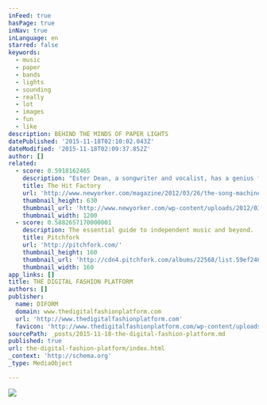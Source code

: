 ```yaml
---
inFeed: true
hasPage: true
inNav: true
inLanguage: en
starred: false
keywords:
  - music
  - paper
  - bands
  - lights
  - sounding
  - really
  - lot
  - images
  - fun
  - like
description: BEHIND THE MINDS OF PAPER LIGHTS
datePublished: '2015-11-18T02:10:02.043Z'
dateModified: '2015-11-18T02:09:37.852Z'
author: []
related:
  - score: 0.5918162465
    description: "Ester Dean, a songwriter and vocalist, has a genius for infectious hooks, a talent she's put to good use in writing for Rihanna and Nicki Minaj."
    title: The Hit Factory
    url: 'http://www.newyorker.com/magazine/2012/03/26/the-song-machine'
    thumbnail_height: 630
    thumbnail_url: 'http://www.newyorker.com/wp-content/uploads/2012/03/120326_r22008_g2048-1200-630-18171724.jpg'
    thumbnail_width: 1200
  - score: 0.5882657170000001
    description: The essential guide to independent music and beyond.
    title: Pitchfork
    url: 'http://pitchfork.com/'
    thumbnail_height: 160
    thumbnail_url: 'http://cdn4.pitchfork.com/albums/22568/list.59ef246f.jpg'
    thumbnail_width: 160
app_links: []
title: THE DIGITAL FASHION PLATFORM
authors: []
publisher:
  name: DIFORM
  domain: www.thedigitalfashionplatform.com
  url: 'http://www.thedigitalfashionplatform.com'
  favicon: 'http://www.thedigitalfashionplatform.com/wp-content/uploads/2015/10/cropped-digital-fashion-platform-logo-png-192x192.png'
sourcePath: _posts/2015-11-18-the-digital-fashion-platform.md
published: true
url: the-digital-fashion-platform/index.html
_context: 'http://schema.org'
_type: MediaObject

---
```

![](https://the-grid-user-content.s3-us-west-2.amazonaws.com/4e85af0d-7a53-45f4-a8b8-d88cda3e2d10.jpg)